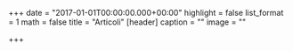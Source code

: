 +++
date = "2017-01-01T00:00:00.000+00:00"
highlight = false
list_format = 1
math = false
title = "Articoli"
[header]
caption = ""
image = ""

+++
